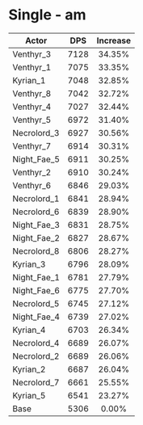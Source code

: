 # Single - am
| Actor | DPS | Increase |
|---|:---:|:---:|
|Venthyr_3|7128|34.35%|
|Venthyr_1|7075|33.35%|
|Kyrian_1|7048|32.85%|
|Venthyr_8|7042|32.72%|
|Venthyr_4|7027|32.44%|
|Venthyr_5|6972|31.40%|
|Necrolord_3|6927|30.56%|
|Venthyr_7|6914|30.31%|
|Night_Fae_5|6911|30.25%|
|Venthyr_2|6910|30.24%|
|Venthyr_6|6846|29.03%|
|Necrolord_1|6841|28.94%|
|Necrolord_6|6839|28.90%|
|Night_Fae_3|6831|28.75%|
|Night_Fae_2|6827|28.67%|
|Necrolord_8|6806|28.27%|
|Kyrian_3|6796|28.09%|
|Night_Fae_1|6781|27.79%|
|Night_Fae_6|6775|27.70%|
|Necrolord_5|6745|27.12%|
|Night_Fae_4|6739|27.02%|
|Kyrian_4|6703|26.34%|
|Necrolord_4|6689|26.07%|
|Necrolord_2|6689|26.06%|
|Kyrian_2|6687|26.04%|
|Necrolord_7|6661|25.55%|
|Kyrian_5|6541|23.27%|
|Base|5306|0.00%|

